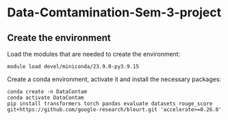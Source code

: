 # Data-Comtamination-Sem-3-project

## Create the environment

Load the modules that are needed to create the environment:

```shell
module load devel/miniconda/23.9.0-py3.9.15
```

Create a conda environment, activate it and install the necessary packages:

```shell
conda create -n DataContam
conda activate DataContam
pip install transformers torch pandas evaluate datasets rouge_score git+https://github.com/google-research/bleurt.git 'accelerate>=0.26.0'
```
